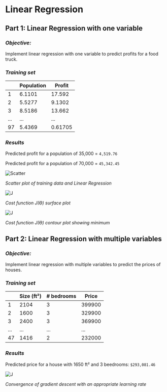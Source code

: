 # Linear Regression
## Part 1: Linear Regression with one variable
### _Objective:_
Implement linear regression with one variable to predict profits for a food truck.

### _Training set_

|     | Population | Profit  |
|-----|------------|---------|
| 1   | 6.1101     | 17.592  |
| 2   | 5.5277     | 9.1302  |
| 3   | 8.5186     | 13.662  |
| ... | ...        | ...     |
| 97  | 5.4369     | 0.61705 |

### _Results_

Predicted profit for a population of 35,000 = `4,519.76`

Predicted profit for a population of 70,000 = `45,342.45`


![Scatter ](https://i.imgur.com/sumKn7j.png)

_Scatter plot of training data and Linear Regression_


![J](https://i.imgur.com/cTTNYD6.png)

_Cost function J(ϴ) surface plot_

![J](https://i.imgur.com/9TlujIE.gif)

_Cost function J(ϴ) contour plot showing minimum_


## Part 2: Linear Regression with multiple variables
### _Objective:_
Implement linear regression with multiple variables to
predict the prices of houses.

### _Training set_
|     | Size (ft²) | # bedrooms | Price  |
|-----|------------|------------|--------|
| 1   | 2104       | 3          | 399900 |
| 2   | 1600       | 3          | 329900 |
| 3   | 2400       | 3          | 369900 |
| ... | ...        | ...        | ...    |
| 47  | 1416       | 2          | 232000 |

### _Results_
Predicted price for a house with 1650 ft² and 3 beedrooms: `$293,081.46`

![J](https://i.imgur.com/bmjGvbL.png)

_Convergence of gradient descent with an appropriate learning rate_